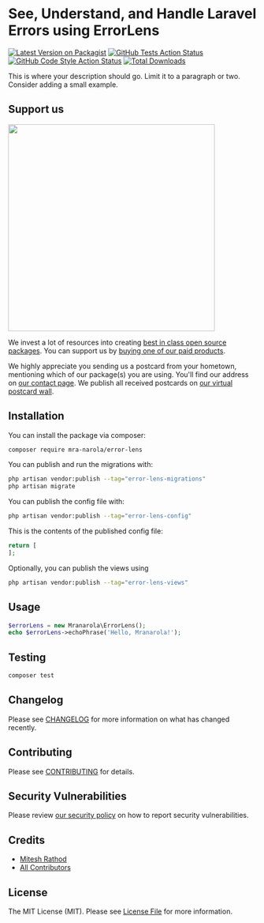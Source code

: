 # See, Understand, and Handle Laravel Errors using ErrorLens

[![Latest Version on Packagist](https://img.shields.io/packagist/v/mra-narola/error-lens.svg?style=flat-square)](https://packagist.org/packages/mra-narola/error-lens)
[![GitHub Tests Action Status](https://img.shields.io/github/actions/workflow/status/mra-narola/error-lens/run-tests.yml?branch=main&label=tests&style=flat-square)](https://github.com/mra-narola/error-lens/actions?query=workflow%3Arun-tests+branch%3Amain)
[![GitHub Code Style Action Status](https://img.shields.io/github/actions/workflow/status/mra-narola/error-lens/fix-php-code-style-issues.yml?branch=main&label=code%20style&style=flat-square)](https://github.com/mra-narola/error-lens/actions?query=workflow%3A"Fix+PHP+code+style+issues"+branch%3Amain)
[![Total Downloads](https://img.shields.io/packagist/dt/mra-narola/error-lens.svg?style=flat-square)](https://packagist.org/packages/mra-narola/error-lens)

This is where your description should go. Limit it to a paragraph or two. Consider adding a small example.

## Support us

[<img src="https://github-ads.s3.eu-central-1.amazonaws.com/error-lens.jpg?t=1" width="419px" />](https://spatie.be/github-ad-click/error-lens)

We invest a lot of resources into creating [best in class open source packages](https://spatie.be/open-source). You can support us by [buying one of our paid products](https://spatie.be/open-source/support-us).

We highly appreciate you sending us a postcard from your hometown, mentioning which of our package(s) you are using. You'll find our address on [our contact page](https://spatie.be/about-us). We publish all received postcards on [our virtual postcard wall](https://spatie.be/open-source/postcards).

## Installation

You can install the package via composer:

```bash
composer require mra-narola/error-lens
```

You can publish and run the migrations with:

```bash
php artisan vendor:publish --tag="error-lens-migrations"
php artisan migrate
```

You can publish the config file with:

```bash
php artisan vendor:publish --tag="error-lens-config"
```

This is the contents of the published config file:

```php
return [
];
```

Optionally, you can publish the views using

```bash
php artisan vendor:publish --tag="error-lens-views"
```

## Usage

```php
$errorLens = new Mranarola\ErrorLens();
echo $errorLens->echoPhrase('Hello, Mranarola!');
```

## Testing

```bash
composer test
```

## Changelog

Please see [CHANGELOG](CHANGELOG.md) for more information on what has changed recently.

## Contributing

Please see [CONTRIBUTING](CONTRIBUTING.md) for details.

## Security Vulnerabilities

Please review [our security policy](../../security/policy) on how to report security vulnerabilities.

## Credits

- [Mitesh Rathod](https://github.com/mra-narola)
- [All Contributors](../../contributors)

## License

The MIT License (MIT). Please see [License File](LICENSE.md) for more information.
